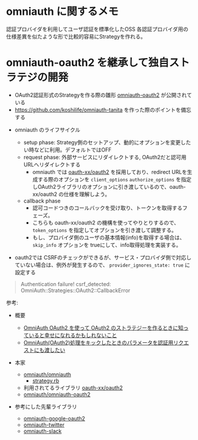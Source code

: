 # omniauth に関するメモ

認証プロバイダを利用してユーザ認証を標準化したOSS
各認証プロバイダ用の仕様差異を似たような形で比較的容易にStrategyを作れる。

# omniauth-oauth2 を継承して独自ストラテジの開発

- OAuth2認証形式のStrategyを作る際の雛形 [omniauth-oauth2](https://github.com/omniauth/omniauth-oauth2) が公開されている
- https://github.com/koshilife/omniauth-tanita を作った際のポイントを備忘する

* omniauth のライフサイクル
  * setup phase: Strategy側のセットアップ、動的にオプションを変更したい時などに利用。デフォルトではOFF
  * request phase: 外部サービスにリダイレクトする, OAuth2だと認可用URLへリダイレクトする
    * omniauth では [oauth-xx/oauth2](https://github.com/oauth-xx/oauth2) を採用しており、redirect URLを生成する際のオプションを `client_options` `authorize_options` を指定しOAuth2ライブラリのオプションに引き渡しているので、oauth-xx/oauth2 の仕様を理解しよう。
  * callback phase
    * 認可コードつきのコールバックを受け取り、トークンを取得するフェーズ。
    * こちらも oauth-xx/oauth2 の機構を使ってやりとりするので、 `token_options` を指定してオプションを引き渡して調整する。
    * もし、プロバイダ側のユーザの基本情報(info)を取得する場合は、`skip_info` オプションを trueにして、info取得処理を実装する。

* oauth2では CSRFのチェックができるが、サービス・プロバイダ側で対応していない場合は、例外が発生するので、 `provider_ignores_state: true` に設定する

>Authentication failure! csrf_detected: OmniAuth::Strategies::OAuth2::CallbackError

参考:

- 概要
  - [OmniAuth OAuth2 を使って OAuth2 のストラテジーを作るときに知っていると幸せになれるかもしれないこと](https://qiita.com/tyamagu2/items/d242b6dd4a20b657bb39)
  - [OmniAuth(OAuth2)処理をキックしたときのパラメータを認証用リクエストにも渡したい](https://qiita.com/t_oginogin/items/dfac4084a1fd1c854006)

- 本家
  - [omniauth/omniauth](https://github.com/omniauth/omniauth)
    - [strategy.rb](https://github.com/omniauth/omniauth/blob/master/lib/omniauth/strategy.rb)
  - 利用されてるライブラリ [oauth-xx/oauth2](https://github.com/oauth-xx/oauth2)
  - [omniauth/omniauth-oauth2](https://github.com/omniauth/omniauth-oauth2)

- 参考にした先輩ライブラリ
  - [omniauth-google-oauth2](https://github.com/zquestz/omniauth-google-oauth2)
  - [omniauth-twitter](https://github.com/arunagw/omniauth-twitter)
  - [omniauth-slack](https://github.com/kmrshntr/omniauth-slack)
